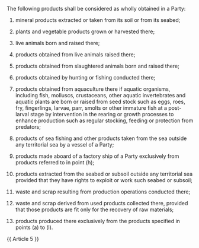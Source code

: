 The following products shall be considered as wholly obtained in a Party:

1. mineral products extracted or taken from its soil or from its seabed;

2. plants and vegetable products grown or harvested there;

3. live animals born and raised there;

4. products obtained from live animals raised there;

5. products obtained from slaughtered animals born and raised there;

6. products obtained by hunting or fishing conducted there;

7. products obtained from aquaculture there if aquatic organisms, including fish, molluscs, crustaceans, other aquatic invertebrates and aquatic plants are born or raised from seed stock such as eggs, roes, fry, fingerlings, larvae, parr, smolts or other immature fish at a post-larval stage by intervention in the rearing or growth processes to enhance production such as regular stocking, feeding or protection from predators;

8. products of sea fishing and other products taken from the sea outside any territorial sea by a vessel of a Party;

9. products made aboard of a factory ship of a Party exclusively from products referred to in point (h);

10. products extracted from the seabed or subsoil outside any territorial sea provided that they have rights to exploit or work such seabed or subsoil;

11. waste and scrap resulting from production operations conducted there;

12. waste and scrap derived from used products collected there, provided that those products are fit only for the recovery of raw materials;

13. products produced there exclusively from the products specified in points (a) to (l).

{{ Article 5 }}
